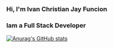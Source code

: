 ### Hi, I'm Ivan Christian Jay Funcion

### Iam a Full Stack Developer


[![Anurag's GitHub stats](https://github-readme-stats.vercel.app/api?username=supremeking23)](https://github.com/anuraghazra/github-readme-stats)